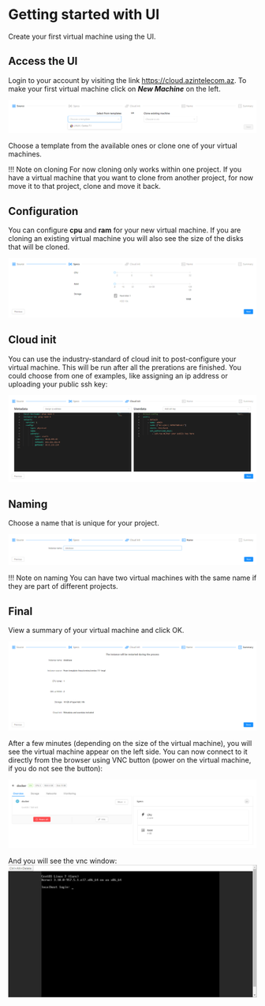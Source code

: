 # Getting started with UI

Create your first virtual machine using the UI.

## Access the UI
Login to your account by visiting the link <https://cloud.azintelecom.az>. 
To make your first virtual machine click on ***New Machine*** on the left.

![choose template](./images/intro/choose-templates.png)

Choose a template from the available ones or clone one of your virtual machines.

!!! Note on cloning
    For now cloning only works within one project. If you have a virtual machine that you want to clone from another project, for now move it to that project, clone and move it back.

## Configuration

You can configure **cpu** and **ram** for your new virtual machine. If you are cloning an existing virtual machine you will also see the size of the disks that will be cloned.

![configure](./images/intro/configure.png)

## Cloud init

You can use the industry-standard of cloud init to post-configure your virtual machine. This will be run after all the prerations are finished. You could choose from one of examples, like assigning an ip address or uploading your public ssh key:

![cloud-init](./images/intro/cloud-init.png)

## Naming

Choose a name that is unique for your project.

![name](./images/intro/name.png)


!!! Note on naming
    You can have two virtual machines with the same name if they are part of different projects.

## Final

View a summary of your virtual machine and click OK.

![summary](./images/intro/summary.png)

After a few minutes (depending on the size of the virtual machine), you will see the virtual machine appear on the left side. You can now connect to it directly from the browser using VNC button (power on the virtual machine, if you do not see the button):

![vnc-button](./images/intro/vnc-button.png)

And you will see the vnc window:
![vnc](./images/intro/vnc.png)
